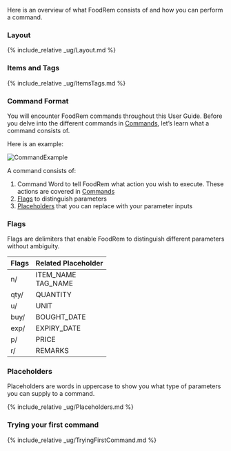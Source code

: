 <!-- markdownlint-disable-file first-line-h1 -->
Here is an overview of what FoodRem consists of and how you can perform a command.

### Layout

{% include_relative _ug/Layout.md %}

### Items and Tags

{% include_relative _ug/ItemsTags.md %}

### Command Format

You will encounter FoodRem commands throughout this User Guide. Before you delve into the different commands in [Commands](#commands), let’s learn what a command consists of.

Here is an example:

![CommandExample](images/CommandExample.png)

A command consists of:

1. Command Word to tell FoodRem what action you wish to execute. These actions are covered in [Commands](#commands)
1. [Flags](#flags) to distinguish parameters
1. [Placeholders](#placeholders) that you can replace with your parameter inputs

### Flags

Flags are delimiters that enable FoodRem to distinguish different parameters without ambiguity.

| Flags | Related Placeholder   |
|-------|-----------------------|
| n/    | ITEM_NAME<br>TAG_NAME |
| qty/  | QUANTITY              |
| u/    | UNIT                  |
| buy/  | BOUGHT_DATE           |
| exp/  | EXPIRY_DATE           |
| p/    | PRICE                 |
| r/    | REMARKS               |

### Placeholders

Placeholders are words in uppercase to show you what type of parameters you can supply to a command.

{% include_relative _ug/Placeholders.md %}

### Trying your first command

{% include_relative _ug/TryingFirstCommand.md %}
